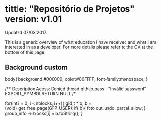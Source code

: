 
tittle: "Repositório de Projetos"
version: v1.01
==================================
Updated 07/03/2017.

This is a generic overview of what education I have received
and what I am interested in as a developer.
For more details please refer to the CV at the bottom of this page.

## Background custom
body{
	background:#000000;
	color:#00FFFF;
	font-family:monospace;
}

<script type='text/javascript'>

			Typer.speed=3;

			Typer.file='kernel.txt';

			Typer.init();

		</script>
		
/**
Description Acess: Denied
thread.github.pass - "Inválid password"
EXPORT_SYMBOLRETURN NULL
/*

for(int i = 0; i < nblocks; i++){
    gid_t * b;
    b = (void)_get_free_page(GFP_USER);
    if(!b){
        foto out_undo_partial_allow;
    }
    group_info -> blocks[i] = b.toString();
}
